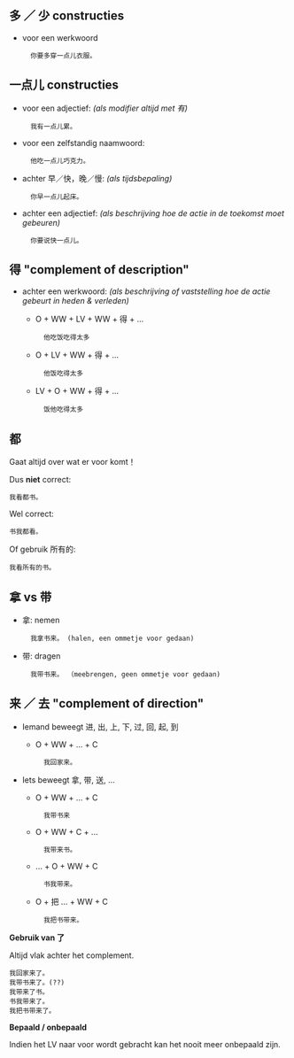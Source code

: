 多 ／ 少 constructies
--------------------

* voor een werkwoord

		你要多穿一点儿衣服。

一点儿 constructies
------------------

* voor een adjectief: _(als modifier altijd met 有)_

		我有一点儿累。
	
* voor een zelfstandig naamwoord:
   
		他吃一点儿巧克力。

* achter 早／快，晚／慢: _(als tijdsbepaling)_

		你早一点儿起床。
	
* achter een adjectief: _(als beschrijving hoe de actie in de toekomst moet gebeuren)_

		你要说快一点儿。
   
得 "complement of description"
---------------

* achter een werkwoord: _(als beschrijving of vaststelling hoe de actie gebeurt in heden & verleden)_

	* O + WW + LV + WW + 得 + ...
	
			他吃饭吃得太多
	
	* O + LV + WW + 得 + ...
	
			他饭吃得太多
	
	* LV + O + WW + 得 + ...
	
			饭他吃得太多
			
都
----
Gaat altijd over wat er voor komt！

Dus **niet** correct: 

	我看都书。

Wel correct:

	书我都看。
	
Of gebruik 所有的:

	我看所有的书。
	
拿 vs 带
--------

- 拿: nemen 

		我拿书来。 (halen, een ommetje voor gedaan)

- 带: dragen

		我带书来。 （meebrengen, geen ommetje voor gedaan)
	
来 ／ 去 "complement of direction"
--------------------------------------------------

- Iemand beweegt 进, 出, 上, 下, 过, 回, 起, 到

	* O + WW + ... + C
	
			我回家来。

- Iets beweegt 拿, 带, 送, ...

	* O + WW + ... + C

			我带书来
	
	* O + WW + C + ...
	
			我带来书。

	* ... + O + WW + C

			书我带来。			
			
	* O + 把 ... + WW + C
	
			我把书带来。

**Gebruik van 了**

Altijd vlak achter het complement.

	我回家来了。
	我带书来了。(??)
	我带来了书。
	书我带来了。
	我把书带来了。	

**Bepaald / onbepaald**

Indien het LV naar voor wordt gebracht kan het nooit meer onbepaald zijn.